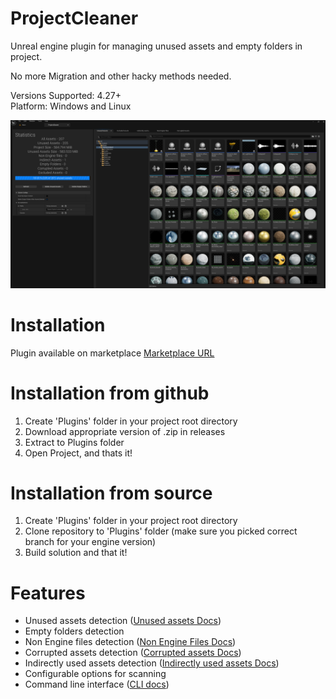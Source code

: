 # ProjectCleaner
Unreal engine plugin for managing unused assets and empty folders in project.

No more Migration and other hacky methods needed.

Versions Supported: 4.27+   
Platform: Windows and Linux

<img src="https://github.com/ParallaxStudiosIndia/AlphaCleaner/blob/main/AlphaCleaner.png" />

# Installation
Plugin available on marketplace [Marketplace URL](https://github.com/ParallaxStudiosIndia/AlphaCleaner/)

# Installation from github
1) Create 'Plugins' folder in your project root directory
2) Download appropriate version of .zip in releases
3) Extract to Plugins folder
4) Open Project, and thats it!

# Installation from source
1) Create 'Plugins' folder in your project root directory
2) Clone repository to 'Plugins' folder (make sure you picked correct branch for your engine version)
3) Build solution and that it!

# Features
* Unused assets detection ([Unused assets Docs](https://github.com/ParallaxStudiosIndia/AlphaCleaner/wiki))
* Empty folders detection
* Non Engine files detection ([Non Engine Files Docs](https://github.com/ParallaxStudiosIndia/AlphaCleaner/wiki/Non-Engine-Files))
* Corrupted assets detection ([Corrupted assets Docs](https://github.com/ParallaxStudiosIndia/AlphaCleaner/wiki/Corrupted-Assets))
* Indirectly used assets detection ([Indirectly used assets Docs](https://github.com/ParallaxStudiosIndia/AlphaCleaner/wiki/Indirectly-used-assets))
* Configurable options for scanning
* Command line interface ([CLI docs](https://github.com/ParallaxStudiosIndia/AlphaCleaner/wiki/Command-line-interface))
